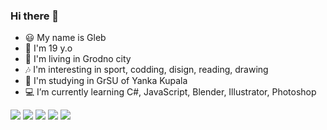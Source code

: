 ### Hi there 👋


- 😃 My name is Gleb 
- 🐒 I'm 19 y.o
- 🏬 I'm living in Grodno city
- 🎶 I'm interesting in sport, codding, disign, reading, drawing
- 🏫 I'm studying in GrSU of Yanka Kupala
- 💻 I’m currently learning C#, JavaScript, Blender, Illustrator, Photoshop

<img src="https://img.shields.io/badge/CSharp-black?style=for-the-badge&logo=C Sharp&logoColor=red"/> <img src="https://img.shields.io/badge/blender-black?style=for-the-badge&logo=blender&logoColor=orange"/> <img src="https://img.shields.io/badge/JavaScript-black?style=for-the-badge&logo=javascript&logoColor=yeallow"/> <img src="https://img.shields.io/badge/Adobe Illustrator-black?style=for-the-badge&logo=Adobe Illustrator&logoColor=green"/> <img src="https://img.shields.io/badge/Adobe Photoshop-black?style=for-the-badge&logo=Adobe Photoshop&logoColor=purple"/>


